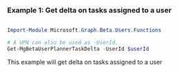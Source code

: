 ### Example 1: Get delta on tasks assigned to a user

```powershell

Import-Module Microsoft.Graph.Beta.Users.Functions

# A UPN can also be used as -UserId.
Get-MgBetaUserPlannerTaskDelta -UserId $userId

```
This example will get delta on tasks assigned to a user

